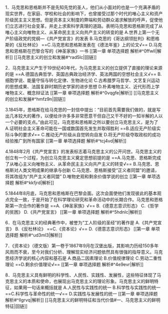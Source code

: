 1．马克思和恩格斯并不是先知先觉的圣人，他们从小面对的也是一个充满矛盾的现实世界，在家庭、学校和社会的影响下，也曾接受过那个时代的唯心主义和资产阶级民主主义思想。但是资本主义制度的弊端和劳动群众渴求解放的呼声，促使他们立志进行社会变革，并走上求索科学真理的道路。表明马克思和恩格斯完成了从唯心主义向唯物主义、从革命民主主义向共产主义的转变的是
A.世界上第一个无产阶级政党的党纲—《共产党宣言》的发表
B.马克思的《哥达纲领批判》和恩格斯的《反杜林论》
==C.马克思和恩格斯发表在《德法年鉴》上的论文√==
D.马克思和恩格斯在巴黎合写的《神圣家族》一书
[[第一章 单项选择题 解析#^0ffwll|解析]] 
[[马克思主义的创立和发展#^rad5lc|回链]]

2．马克思主义产生于19世纪40年代，为马克思主义的创立提供了直接的理论来源的是
==A.德国古典哲学、英国古典政治经济学、英法两国的空想社会主义√==
B.细胞学说、能量守恒与转化定律、生物进化论
C.古希腊罗马哲学、文艺复兴运动的思想成果、法国复辟时期历史学家的进步思想
D.朴素唯物主义、近代形而上学唯物主义、概念辩证法
[[第一章 单项选择题 解析#^0vqgfe|解析]]
[[马克思主义的创立和发展#^hmfz9n|回链]]

3.1845年，恩格斯在给马克思的一封信中提出：“目前首先需要我们做的，就是写出几本较大的著作，以便给许许多多非常愿意干但自己又干不好的一知半解的人以一个必要的支点。”由此可见，马克思和恩格斯之所以要创立马克思主义，是为了
A.证明社会主义革命可能在一国或数国首先发生并取得胜利
==B.适应无产阶级实际斗争的要求√==
C.推动无产阶级从自觉转向自发
D.将无产阶级夺取政权的成功经验推广到所有国家
[[第一章 单项选择题 解析#^tcj4vd|解析]]

4.1848年2月《共产党宣言》的发表标志着马克思主义的公开问世。马克思主义的创立有一个过程，为创立马克思主义奠定思想前提的是
==A.马克思、恩格斯完成了从唯心主义向唯物主义、从革命民主主义向共产主义的转变√==
B.马克思、恩格斯对人类文明成果的继承与创新
C.马克思、恩格斯接受“正义者同盟”的邀请，将其改组为“共产主义者同盟”
D.唯物史观和剩余价值学说的创立
[[第一章 单项选择题 解析#^kkfjrd|解析]]

5.1844年8月底，马克思和恩格斯在巴黎会面。这次会面使他们发现彼此的基本观点完全一致，于是开始了在科学理论研究和革命活动中的长期合作。马克思和恩格斯第一次合作的著作是
==A.《神圣家族》√==
B.《德意志意识形态》
C.《哲学的贫困》
D.《共产党宣言》 
[[第一章 单项选择题 解析#^5hdnlc|解析]]

6．在马克思主义的经典著作中，被誉为“工人阶级的圣经”的著作是
A.《共产党宣言》
B.《反杜林论》
==C.《资本论》√==
D.《德意志意识形态》
[[第一章 单项选择题 解析#^ud3ml3|解析]]

7．《资本论》（德文版）第一卷于1867年9月在汉堡出版，其影响力历经150多年风雨而不衰，至今对我们分析、理解现实经济问题依然具有很强的指导意义。马克思经济学说的核心内容和基石是
A.商品二因素理论
B.价值规律理论
C.劳动二重性理论
==D.剩余价值理论√==
[[第一章 单项选择题 解析#^4e9evr|解析]]

8．马克思主义具有鲜明的科学性、人民性、实践性、发展性，这些特征体现了马克思主义的本质和使命，也展现出马克思主义的理论形象。马克思主义的鲜明特征，如果用一句话来概括就是
A.人民性与实践性的统一
B.科学性与实践性的统一
==C.科学性与革命性的统一√==
D.实践性与发展性的统一
[[第一章 单项选择题 解析#^llgrvq|解析]]
[[马克思主义的鲜明特征和当代价值#一、马克思主义的鲜明特征|回链]]